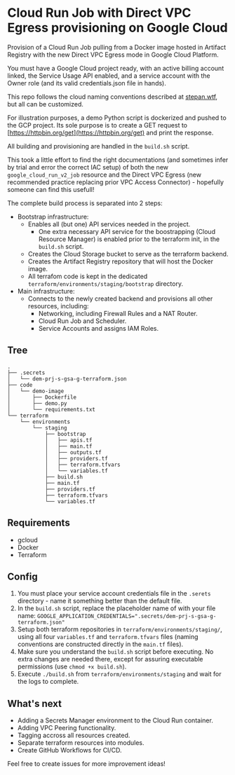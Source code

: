 # Cloud Run Job with Direct VPC Egress provisioning on Google Cloud

Provision of a Cloud Run Job pulling from a Docker image hosted in Artifact Registry with the new Direct VPC Egress mode in Google Cloud Platform.

You must have a Google Cloud project ready, with an active billing account linked, the Service Usage API enabled, and a service account with the Owner role (and its valid credentials.json file in hands).

This repo follows the cloud naming conventions described at [stepan.wtf](https://stepan.wtf/cloud-naming-convention/#:~:text=The%20rule%20of%20thumb%20is,or%20within%20a%20given%20scope.), but all can be customized.

For illustration purposes, a demo Python script is dockerized and pushed to the GCP project. Its sole purpose is to create a GET request to [https://httpbin.org/get](https://httpbin.org/get) and print the response.

All building and provisioning are handled in the `build.sh` script.

This took a little effort to find the right documentations (and sometimes infer by trial and error the correct IAC setup) of both the new `google_cloud_run_v2_job` resource and the Direct VPC Egress (new recommended practice replacing prior VPC Access Connector) - hopefully someone can find this usefull!

The complete build process is separated into 2 steps:

- Bootstrap infrastructure:
  - Enables all (but one) API services needed in the project.
    - One extra necessary API service for the boostrapping (Cloud Resource Manager) is enabled prior to the terraform init, in the `build.sh` script.
  - Creates the Cloud Storage bucket to serve as the terraform backend.
  - Creates the Artifact Registry repository that will host the Docker image.
  - All terrafom code is kept in the dedicated `terraform/environments/staging/bootstrap` directory.
- Main infrastructure:
  - Connects to the newly created backend and provisions all other resources, including:
    - Networking, including Firewall Rules and a NAT Router.
    - Cloud Run Job and Scheduler.
    - Service Accounts and assigns IAM Roles.
   
## Tree

```
.
├── .secrets
│   └── dem-prj-s-gsa-g-terraform.json
├── code
│   └── demo-image
│       ├── Dockerfile
│       ├── demo.py
│       └── requirements.txt
└── terraform
    └── environments
        └── staging
            ├── bootstrap
            │   ├── apis.tf
            │   ├── main.tf
            │   ├── outputs.tf
            │   ├── providers.tf
            │   ├── terraform.tfvars
            │   └── variables.tf
            ├── build.sh
            ├── main.tf
            ├── providers.tf
            ├── terraform.tfvars
            └── variables.tf
```
   
## Requirements
- gcloud
- Docker
- Terraform

## Config

1. You must place your service account credentials file in the `.serets` directory - name it something better than the default file.
2. In the `build.sh` script, replace the placeholder name of with your file name: `GOOGLE_APPLICATION_CREDENTIALS=".secrets/dem-prj-s-gsa-g-terraform.json"`
3. Setup both terraform repositories in `terraform/environments/staging/`, using all four `variables.tf` and `terraform.tfvars` files (naming conventions are constructed directly in the `main.tf` files).
4. Make sure you understand the `build.sh` script before executing. No extra changes are needed there, except for assuring executable permissions (use `chmod +x build.sh`).
5. Execute `./build.sh` from `terraform/environments/staging` and wait for the logs to complete.

## What's next

- Adding a Secrets Manager environment to the Cloud Run container.
- Adding VPC Peering functionality.
- Tagging accross all resources created.
- Separate terraform resources into modules.
- Create GitHub Workflows for CI/CD.

Feel free to create issues for more improvement ideas!
